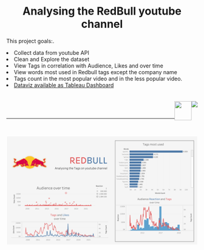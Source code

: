 
<h1 align="center">Analysing the RedBull youtube channel</h1>
<body><p>This project goals:.
  <br><li>Collect data from youtube API
  <br><li>Clean and Explore the dataset
  <br><li>View Tags in correlation with Audience, Likes and over time
  <br><li>View words most used in Redbull tags except the company name
  <br><li>Tags count in the most popular video and in the less popular video.
  <br><li> <a href="https://public.tableau.com/views/TagsonRedBullyoutubechannel/RedBulldashboard?:language=pt-BR&:display_count=n&:origin=viz_share_link">Dataviz available as Tableau Dashboard</a></div>
<div align="center"><br><br>
  <img height="45" align="right" src="https://cdn.jsdelivr.net/gh/devicons/devicon/icons/python/python-original.svg" />
   <img align="right" height="50" width="45" src="https://user-images.githubusercontent.com/32903323/43256817-e40da78a-90c5-11e8-9c84-9471549a1259.png"/>
 
<br><hr><br>

  <img width=700 src="https://github.com/gabrielalastra/RedBull_youtubechannel/blob/main/RedBull_tableau.png?raw=true"/>

  </body>
